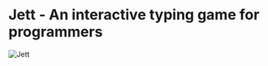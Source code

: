 # Jett - An interactive typing game for programmers

![Jett](https://github.com/jacobduncan00/jett/blob/master/public/jett_art.png)
